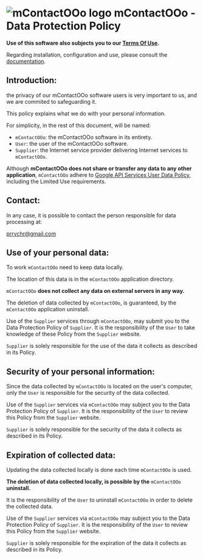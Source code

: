 # ![mContactOOo logo][1] mContactOOo - Data Protection Policy

**Use of this software also subjects you to our [Terms Of Use][2].**

Regarding installation, configuration and use, please consult the [documentation][3].

## Introduction:

the privacy of our mContactOOo software users is very important to us, and we are commited to safeguarding it.

This policy explains what we do with your personal information.

For simplicity, in the rest of this document, will be named:
- `mContactOOo`:  the mContactOOo software in its entirety.
- `User`: the user of the mContactOOo software.
- `Supplier`: the Internet service provider delivering Internet services to `mContactOOo`.

Although **mContactOOo does not share or transfer any data to any other application**, `mContactOOo` adhere to [Google API Services User Data Policy][4], including the Limited Use requirements.

## Contact:

In any case, it is possible to contact the person responsible for data processing at:

prrvchr@gmail.com

## Use of your personal data:

To work `mContactOOo` need to keep data locally.

The location of this data is in the `mContactOOo` application directory.

`mContactOOo` **does not collect any data on external servers in any way.**

The deletion of data collected by `mContactOOo`, is guaranteed, by the `mContactOOo` application uninstall.

Use of the `Supplier` services through `mContactOOo`, may submit you to the Data Protection Policy of `Supplier`. It is the responsibility of the `User` to take knowledge of these Policy from the `Supplier` website.

`Supplier` is solely responsible for the use of the data it collects as described in its Policy.

## Security of your personal information:

Since the data collected by `mContactOOo` is located on the user's computer, only the `User` is responsible for the security of the data collected.

Use of the `Supplier` services via `mContactOOo` may subject you to the Data Protection Policy of `Supplier`. It is the responsibility of the `User` to review this Policy from the `Supplier` website.

`Supplier` is solely responsible for the security of the data it collects as described in its Policy.

## Expiration of collected data:

Updating the data collected locally is done each time `mContactOOo` is used.

**The deletion of data collected locally, is possible by the** `mContactOOo` **uninstall.**

It is the responsibility of the `User` to uninstall `mContactOOo` in order to delete the collected data.

Use of the `Supplier` services via `mContactOOo` may subject you to the Data Protection Policy of `Supplier`. It is the responsibility of the `User` to review this Policy from the `Supplier` website.

`Supplier` is solely responsible for the expiration of the data it collects as described in its Policy.

[1]: <https://prrvchr.github.io/mContactOOo/img/mContactOOo.png>
[2]: <https://prrvchr.github.io/mContactOOo/source/mContactOOo/registration/TermsOfUse_en>
[3]: <https://prrvchr.github.io/mContactOOo/>
[4]: <https://developers.google.com/terms/api-services-user-data-policy>
